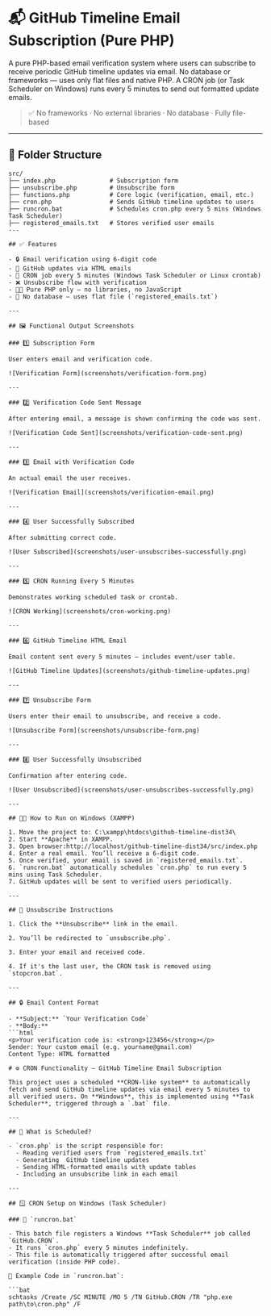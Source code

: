# 📬 GitHub Timeline Email Subscription (Pure PHP)

A pure PHP-based email verification system where users can subscribe to receive periodic GitHub timeline updates via email. No database or frameworks — uses only flat files and native PHP. A CRON job (or Task Scheduler on Windows) runs every 5 minutes to send out formatted update emails.

> ✅ No frameworks · No external libraries · No database · Fully file-based

---

## 📁 Folder Structure

```plaintext
src/
├── index.php               # Subscription form
├── unsubscribe.php         # Unsubscribe form
├── functions.php           # Core logic (verification, email, etc.)
├── cron.php                # Sends GitHub timeline updates to users
├── runcron.bat             # Schedules cron.php every 5 mins (Windows Task Scheduler)
├── registered_emails.txt   # Stores verified user emails
---

## ✅ Features

- 🔒 Email verification using 6-digit code  
- 📩 GitHub updates via HTML emails  
- 🔁 CRON job every 5 minutes (Windows Task Scheduler or Linux crontab)  
- ❌ Unsubscribe flow with verification  
- 🧑‍💻 Pure PHP only — no libraries, no JavaScript  
- 📜 No database — uses flat file (`registered_emails.txt`)  

---

## 🖼️ Functional Output Screenshots

### 1️⃣ Subscription Form

User enters email and verification code.

![Verification Form](screenshots/verification-form.png)

---

### 2️⃣ Verification Code Sent Message

After entering email, a message is shown confirming the code was sent.

![Verification Code Sent](screenshots/verification-code-sent.png)

---

### 3️⃣ Email with Verification Code

An actual email the user receives.

![Verification Email](screenshots/verification-email.png)

---

### 4️⃣ User Successfully Subscribed

After submitting correct code.

![User Subscribed](screenshots/user-unsubscribes-successfully.png)

---

### 5️⃣ CRON Running Every 5 Minutes

Demonstrates working scheduled task or crontab.

![CRON Working](screenshots/cron-working.png)

---

### 6️⃣ GitHub Timeline HTML Email

Email content sent every 5 minutes — includes event/user table.

![GitHub Timeline Updates](screenshots/github-timeline-updates.png)

---

### 7️⃣ Unsubscribe Form

Users enter their email to unsubscribe, and receive a code.

![Unsubscribe Form](screenshots/unsubscribe-form.png)

---

### 8️⃣ User Successfully Unsubscribed

Confirmation after entering code.

![User Unsubscribed](screenshots/user-unsubscribes-successfully.png)

---

## 🧑‍💻 How to Run on Windows (XAMPP)

1. Move the project to: C:\xampp\htdocs\github-timeline-dist34\
2. Start **Apache** in XAMPP.
3. Open browser:http://localhost/github-timeline-dist34/src/index.php
4. Enter a real email. You’ll receive a 6-digit code.
5. Once verified, your email is saved in `registered_emails.txt`.
6. `runcron.bat` automatically schedules `cron.php` to run every 5 mins using Task Scheduler.
7. GitHub updates will be sent to verified users periodically.

---

## 🛑 Unsubscribe Instructions

1. Click the **Unsubscribe** link in the email.

2. You’ll be redirected to `unsubscribe.php`.

3. Enter your email and received code.

4. If it's the last user, the CRON task is removed using `stopcron.bat`.

---

## 🔒 Email Content Format

- **Subject:** `Your Verification Code`
- **Body:**  
```html
<p>Your verification code is: <strong>123456</strong></p>
Sender: Your custom email (e.g. yourname@gmail.com)
Content Type: HTML formatted

# ⚙️ CRON Functionality – GitHub Timeline Email Subscription

This project uses a scheduled **CRON-like system** to automatically fetch and send GitHub timeline updates via email every 5 minutes to all verified users. On **Windows**, this is implemented using **Task Scheduler**, triggered through a `.bat` file.

---

## 🧩 What is Scheduled?

- `cron.php` is the script responsible for:
  - Reading verified users from `registered_emails.txt`
  - Generating  GitHub timeline updates
  - Sending HTML-formatted emails with update tables
  - Including an unsubscribe link in each email

---

## 🪟 CRON Setup on Windows (Task Scheduler)

### 🔁 `runcron.bat`

- This batch file registers a Windows **Task Scheduler** job called `GitHub.CRON`.
- It runs `cron.php` every 5 minutes indefinitely.
- This file is automatically triggered after successful email verification (inside PHP code).

📄 Example Code in `runcron.bat`:

```bat
schtasks /Create /SC MINUTE /MO 5 /TN GitHub.CRON /TR "php.exe path\to\cron.php" /F



